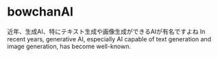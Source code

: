 # bowchanAI
近年、生成AI、特にテキスト生成や画像生成ができるAIが有名ですよね         In recent years, generative AI, especially AI capable of text generation and image generation, has become well-known.
